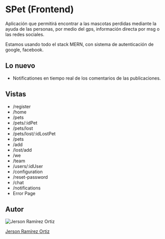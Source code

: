 # SPet (Frontend)

Aplicación que permitirá encontrar a las mascotas perdidas mediante la ayuda de las personas, por medio del gps, información directa por msg o las redes sociales.

Estamos usando todo el stack MERN, con sistema de autenticación de google, facebook.

## Lo nuevo

* Notificationes en tiempo real de los comentarios de las publicaciones.

## Vistas

* /register
* /home
* /pets
* /pets/:idPet
* /pets/lost
* /pets/lost/:idLostPet
* /pets
* /add
* /lost/add
* /we
* /team
* /users/:idUser
* /configuration
* /reset-password
* /chat
* /notifications
* Error Page

## Autor

![Jerson Ramírez Ortiz](https://avatars.githubusercontent.com/u/43390194?v=4)

[Jerson Ramírez Ortiz](https://www.facebook.com/jersonomar.ramirezortiz/)
